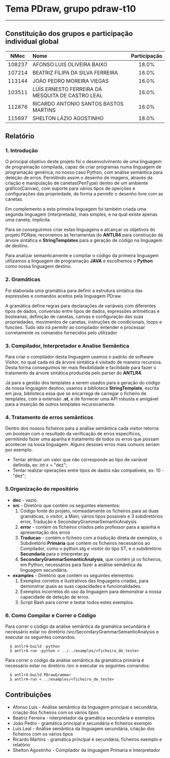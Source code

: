 # Tema **PDraw**, grupo **pdraw-t10**
-----

## Constituição dos grupos e participação individual global

| NMec | Nome | Participação |
|:---:|:---|:---:|
| 108237 | AFONSO LUIS OLIVEIRA BAIXO | 18.0% |
| 107214 | BEATRIZ FILIPA DA SILVA FERREIRA | 16.0% |
| 113144 | JOÃO PEDRO MOREIRA VIEGAS | 16.0% |
| 103511 | LUÍS ERNESTO FERREIRA DÁ MESQUITA DE CASTRO LEAL | 16.0% |
| 112876 | RICARDO ANTONIO SANTOS BASTOS MARTINS | 16.0% |
| 115697 | SHELTON LÁZIO AGOSTINHO | 18.0% |

## Relatório

### 1. Introdução

O principal objetivo deste projeto foi o desenvolvimento de uma linguagem de programação compilada, capaz de criar programas numa linguagem de programação genérica, no nosso caso Python, com análise semântica para deteção de erros. Permitindo assim o desenho de imagens, através da criação e manipulação de canetas(PenType) dentro de um ambiente gráfico(Canvas), com suporte para vários tipos de operções e configurações das propriedade, de forma a permitir o desenho livre com as canetas.

Em complemento a esta primeira linguagem foi também criada uma segunda linguagem (interpretada), mais simples, e na qual existe apenas uma caneta, ímplicita.

Para se conseguirmos criar estas linguagens e alcançar os objetivos do projeto PDRaw, recorremos às ferramentas do **ANTLR4** para construção da árvore sintática e **StringTemplates** para a geração de código na linguagem de destino.

Para analizar semanticamente e compilar o código da primeira linguagem utilizamos a linguagem de programação **JAVA** e escolhemos o **Python** como nossa linguagem destino.

### 2. Gramáticas

Foi elaborada uma gramática para definir a estrutura sintática das expressões e comandos aceitos pela linguagem PDraw.

A gramática define regras para declarações de variáveis com diferentes tipos de dados, conversão entre tipos de dados, expressões aritméticas e booleanas, definição de canetas, canvas e configuração das suas propriedades, movimentos de canetas, instruções de condicionais, loops e funcões. 
Tudo isto irá permitir ao compilador entender e processar corretamente os comandos fornecidos pelo utilizador

### 3. Compilador, Interpretador e Analise Semântica

Para criar o compilador desta linguagem usamos o padrão de software Visitor, no qual cada nó da árvore sintática é visitado de maneira recursiva. Desta forma conseguimos ter mais flexibilidade e facilidade para fazer o tratamento da árvore sintática produzida pelo parser do **ANTLR4**.

Já para a gestão dos templates a serem usados para a geração do código da nossa linguagem destino, usamos a biblioteca **StringTemplate**, escrita em java, biblioteca essa que se encarrega de carregar o ficheiro de templates, com a extensão **.st**, e de fornecer uma API robusta e amigável para a inserção de outros templates recursivamente.


### 4. Tratamento de erros semânticos

Dentro dos nossos ficheiros para a análise semântica cada visitor retorna um boolean com o resultado da verificação de erros específicos, permitindo fazer uma apanha e tratamento de todos os erros que possam acontecer na lossa linguagem.
Alguns dessses erros mais comuns seriam por exemplo: 
- Tentar atribuir um valor que não corresponde ao tipo de variável definida, ex: int x = "dez";
- Tentar realizar operações entre tipos de dados não compativeis, ex: 10 - "dez";


### 5.Organização do repositório

- **doc** - vazio.
- **src** - Diretório que contém os seguintes elementos:
  1. Código fonte do projeto, nomeadamente os ficheiros para as duas gramáticas, o visitor, a Main, vários tipos possiveis e 3 subdiretórios error, Tradução e SecondaryGrammarSemanticAnalysis
  2. **error** - contém os ficheiros criados pelo professor para a apanha e apresentação dos erros
  3. **Traducao** - contém o ficheiro com a tradução direta de exemplos, o Subdiretório __Primária__ que contém os ficheiros necessários ao Compilador, como o python.stg e visitor do tipo ST, e o subdiretório __Secundaria__ para o interpreter.py
  4. **SecondaryGrammarSemanticAnalysis**, que contém já os ficheiros, em Python, necessários para fazer a análise semântica da linguagem secundária. 
- **examples** - Diretório que contém os seguintes elementos: 
  1. Exemplos corretos e ilustrativos das linguagens criadas, para demonstrar quais as suas capacidades e funcionalidades.
  2. Exemplos incorretos do uso da linguagem para demonstrar a nossa capacidade de deteção de erros.
  3. Script Bash para correr e testar todos estes exemplos.


### 6. Como Compilar e Correr o Código

Para correr o código da análise semântica da gramática secundária é necessário estar no diretório /src/SecondaryGrammarSemanticAnalysis e executar os seguintes comandos:

```
  $ antlr4-build -python
  $ antlr4-run -python < ../../examples/<ficheiro_de_teste>
```

Para correr o código da análise semântica da gramática primária é necessário estar no diretório /src e executar os seguintes comandos:

```
  $ antlr4-build PDrawGrammar
  $ antlr4-run < ../examples/<ficheiro_de_teste>
```

## Contribuições
- Afonso Luis - Análise semântica da linguagem principal e secundária, criação dos ficheiros com os vários tipos
- Beatriz Ferreira - interpretador da gramática secundária e exemplos
- João Pedro - gramática principal e secundária e ficheiros exemplo
- Luís Leal - Análise semântica da linguagem secundária, criação dos ficheiros com os vários tipos
- Ricardo Martins - gramática principal e secundária, ficheiros exemplo e relatório
- Shelton Agostinho - Compilador da linguagem Primaria e Interpretador
